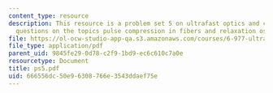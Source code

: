 ```yaml
---
content_type: resource
description: This resource is a problem set 5 on ultrafast optics and covers 2 problem
  questions on the topics pulse compression in fibers and relaxation oscillations.
file: https://ol-ocw-studio-app-qa.s3.amazonaws.com/courses/6-977-ultrafast-optics-spring-2005/666556dc50e96308766e3543ddaef75e_ps5.pdf
file_type: application/pdf
parent_uid: 9845fe29-0d78-c2f9-1bd9-ec6c610c7a0e
resourcetype: Document
title: ps5.pdf
uid: 666556dc-50e9-6308-766e-3543ddaef75e
---
```

